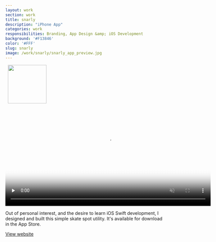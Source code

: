 ```yaml
---
layout: work
section: work
title: snarly
description: "iPhone App"
categories: work
responsibilities: Branding, App Design &amp; iOS Development
background: '#F13846'
color: '#FFF'
slug: snarly
image: /work/snarly/snarly_app_preview.jpg
---
```


<div class="IntroImg">
  <img src="{{ site.root }}/work/snarly/logo.png" style="width: 120px; padding-left: 8px" />
</div>

<div class="video_container iphone">
  <video muted playsinline loop id="snarly" title="snarly"
    preload="none" width="640" height="320" poster="{{ site.root }}{{ page.image }}" data-setup="{}">
    <source src="{{ site.root }}/work/snarly/snarly_app_preview.mp4" poster="{{ site.root }}/work/snarly/snarly_app_preview.jpg" type='video/mp4'>
  </video>
</div>

<style>
  p em.strike {
    text-decoration: line-through;
    font-style: normal;
  }
</style>

Out of personal interest, and the desire to learn iOS Swift development, I designed and built this simple skate spot utility. It's available for download in the App Store.

<a href="https://snarly.app" class="button" rel="external">View website</a>